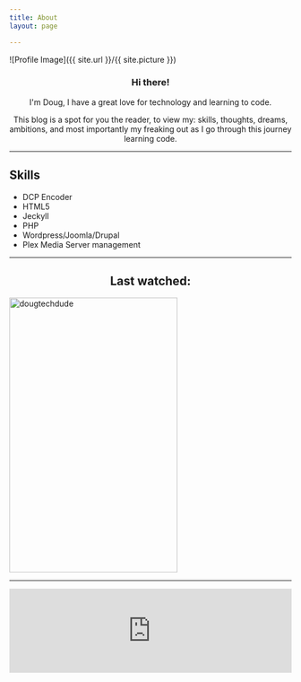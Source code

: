 ```yaml
---
title: About
layout: page

---
```

![Profile Image]({{ site.url }}/{{ site.picture }})

<center><h3>Hi there!</h3></center>

<center><p>I'm Doug, I have a great love for technology and learning to code.</p></center>

<center><p>This blog is a spot for you the reader, to view my: skills, thoughts, dreams, ambitions, and most importantly my freaking out as I go through this journey learning code.</p></center>

<hr>


<h2>Skills</h2>

<ul class="skill-list">
<li>DCP Encoder</li>
<li>HTML5</li>
<li>Jeckyll</li>
<li>PHP</li>
<li>Wordpress/Joomla/Drupal</li>
<li>Plex Media Server management</li>
</ul>

<hr>
    
<center><h2>Last watched:</h2></center>   

<a target="_blank" href="https://trakt.tv/users/dougtechdude"><img width="300" height="490" alt="dougtechdude" src="https://widgets.trakt.tv/users/f3a42ad0824a065323260cb3c0469b46/watched/poster@2x.jpg" /></a>

<break></break>

<hr>

<iframe src="https://radio.dougie.cloud/public/dougie_radio/embed" frameborder="0" allowtransparency="true" style="width: 100%; min-height: 150px; border: 0;"></iframe>

